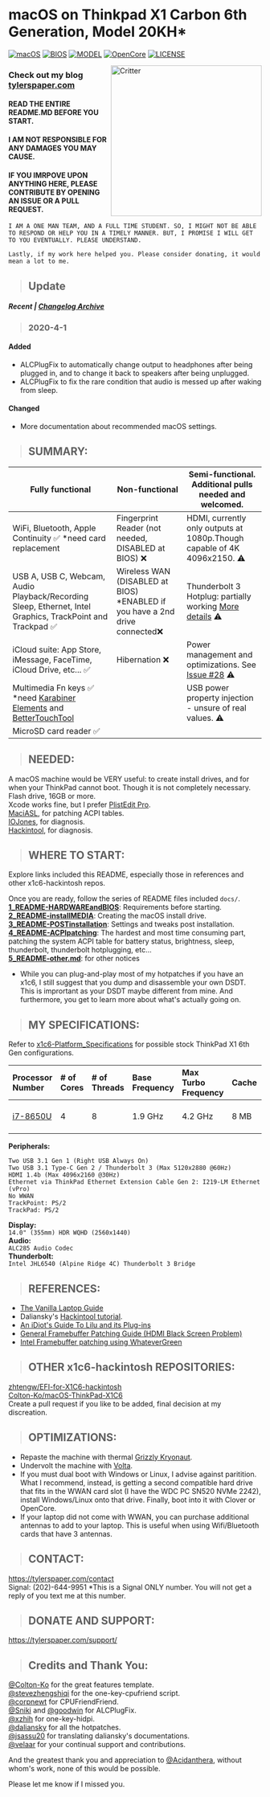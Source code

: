 ﻿# macOS on Thinkpad X1 Carbon 6th Generation, Model 20KH*
[![macOS](https://img.shields.io/badge/macOS-Catalina-yellow.svg)](https://github.com/996icu/996.ICU/blob/master/LICENSE)
[![BIOS](https://img.shields.io/badge/BIOS-1.43-blue)](https://github.com/996icu/996.ICU/blob/master/LICENSE)
[![MODEL](https://img.shields.io/badge/Model-20KH*-blue)](https://github.com/996icu/996.ICU/blob/master/LICENSE)
[![OpenCore](https://img.shields.io/badge/OpenCore-0.5.6-green)](https://github.com/996icu/996.ICU/blob/master/LICENSE)
[![LICENSE](https://img.shields.io/badge/license-MIT-green.svg)](https://github.com/996icu/996.ICU/blob/master/LICENSE)

<img align="right" src="https://i.imgur.com/I3yUS4Q.png" alt="Critter" width="300">

### Check out my blog [tylerspaper.com](https://tylerspaper.com/)
#### READ THE ENTIRE README.MD BEFORE YOU START.
#### I AM NOT RESPONSIBLE FOR ANY DAMAGES YOU MAY CAUSE.
#### IF YOU IMRPOVE UPON ANYTHING HERE, PLEASE CONTRIBUTE BY OPENING AN ISSUE OR A PULL REQUEST.
`I AM A ONE MAN TEAM, AND A FULL TIME STUDENT. SO, I MIGHT NOT BE ABLE TO RESPOND OR HELP YOU IN A TIMELY MANNER. BUT, I PROMISE I WILL GET TO YOU EVENTUALLY. PLEASE UNDERSTAND.`  

`Lastly, if my work here helped you. Please consider donating, it would mean a lot to me.`

> ## Update

##### Recent | [Changelog Archive](https://github.com/tylernguyen/x1c6-hackintosh/docs/CHANGELOG.md)
> ### 2020-4-1
#### Added
* ALCPlugFix to automatically change output to headphones after being plugged in, and to change it back to speakers after being unplugged.    
* ALCPlugFix to fix the rare condition that audio is messed up after waking from sleep.  
#### Changed
* More documentation about recommended macOS settings.  

> ## SUMMARY:
| Fully functional | Non-functional | Semi-functional. Additional pulls needed and welcomed. |
|-------------------------------------------------------------------|----------------------------------------------------|-----------------------------------------------------------------------------------------------------------------------|
| WiFi, Bluetooth, Apple Continuity ✅ \*need card replacement| Fingerprint Reader (not needed, DISABLED at BIOS) ❌| HDMI, currently only outputs at 1080p.Though capable of 4K 4096x2150. ⚠️|
| USB A, USB C, Webcam, Audio Playback/Recording Sleep, Ethernet, Intel Graphics, TrackPoint and Trackpad ✅ | Wireless WAN (DISABLED at BIOS) *ENABLED if you have a 2nd drive connected❌ | Thunderbolt 3 Hotplug: partially working [More details](https://github.com/tylernguyen/x1c6-hackintosh/issues/24#issuecomment-603183002) ⚠️|
| iCloud suite: App Store, iMessage, FaceTime, iCloud Drive, etc... ✅ |  Hibernation ❌ | Power management and optimizations. See [Issue #28](https://github.com/tylernguyen/x1c6-hackintosh/issues/28)  ⚠️|
| Multimedia Fn keys ✅ *need [Karabiner Elements](https://ke-complex-modifications.pqrs.org/) and [BetterTouchTool](https://folivora.ai/) | | USB power property injection - unsure of real values. ⚠️|
| MicroSD card reader ✅|  | |

> ## NEEDED:  
A macOS machine would be VERY useful: to create install drives, and for when your ThinkPad cannot boot. Though it is not completely necessary.  
Flash drive, 16GB or more.  
Xcode works fine, but I prefer  [PlistEdit Pro](https://www.fatcatsoftware.com/plisteditpro/).  
[MaciASL](https://github.com/acidanthera/MaciASL), for patching ACPI tables.  
[IOJones](https://github.com/acidanthera/IOJones), for diagnosis.  
[Hackintool](https://www.insanelymac.com/forum/topic/335018-hackintool-v286/), for diagnosis.  

> ## WHERE TO START:
Explore links included this README, especially those in references and other x1c6-hackintosh repos.  

Once you are ready, follow the series of README files included `docs/`.  
[**1_README-HARDWAREandBIOS**](https://github.com/tylernguyen/x1c6-hackintosh/blob/master/docs/1_README-HARDWAREandBIOS.md): Requirements before starting.   
[**2_README-installMEDIA**](https://github.com/tylernguyen/x1c6-hackintosh/blob/master/docs/2_README-installMEDIA.md): Creating the macOS install drive.  
[**3_README-POSTinstallation**](https://github.com/tylernguyen/x1c6-hackintosh/blob/master/docs/3_README-POSTinstallation.md): Settings and tweaks post installation.   
[**4_README-ACPIpatching**](https://github.com/tylernguyen/x1c6-hackintosh/blob/master/docs/4_README-ACPIpatching.md): The hardest and most time consuming part, patching the system ACPI table for battery status, brightness, sleep, thunderbolt, thunderbolt hotplugging, etc...  
[**5_README-other.md**](https://github.com/tylernguyen/x1c6-hackintosh/blob/master/docs/5_README-other.md): for other notices

* While you can plug-and-play most of my hotpatches if you have an x1c6, I still suggest that you dump and disassemble your own DSDT. This is imprortant as your DSDT maybe different from mine. And furthermore, you get to learn more about what's actually going on.

> ## MY SPECIFICATIONS:
Refer to [x1c6-Platform_Specifications](https://github.com/tylernguyen/x1c6-hackintosh/blob/master/docs/references/x1c6-Platform_Specifications.pdf) for possible stock ThinkPad X1 6th Gen configurations.

| Processor Number | # of Cores | # of Threads | Base Frequency | Max Turbo Frequency | Cache | Memory Types | Graphics |
|:--|:--|:--|:--|:--|:--|:--|:--|
| [i7-8650U](https://ark.intel.com/content/www/us/en/ark/products/124968/intel-core-i7-8650u-processor-8m-cache-up-to-4-20-ghz.html) | 4 | 8 | 1.9 GHz | 4.2 GHz | 8 MB | LPDDR3-2133 | Intel UHD 620 |

**Peripherals:**  
```
Two USB 3.1 Gen 1 (Right USB Always On)  
Two USB 3.1 Type-C Gen 2 / Thunderbolt 3 (Max 5120x2880 @60Hz)  
HDMI 1.4b (Max 4096x2160 @30Hz)  
Ethernet via ThinkPad Ethernet Extension Cable Gen 2: I219-LM Ethernet (vPro)  
No WWAN  
TrackPoint: PS/2  
TrackPad: PS/2
```  
**Display:**  
`14.0" (355mm) HDR WQHD (2560x1440)`  
**Audio:**  
`ALC285 Audio Codec`  
**Thunderbolt:**  
`Intel JHL6540 (Alpine Ridge 4C) Thunderbolt 3 Bridge`  


> ## REFERENCES:
* [The Vanilla Laptop Guide](https://fewtarius.gitbook.io/laptopguide/)
* Daliansky's [Hackintool tutorial](https://translate.google.com/translate?js=n&sl=auto&tl=en&u=https://blog.daliansky.net/Intel-FB-Patcher-tutorial-and-insertion-pose.html).  
* [An iDiot's Guide To Lilu and its Plug-ins](https://www.tonymacx86.com/threads/an-idiots-guide-to-lilu-and-its-plug-ins.260063/)
* [General Framebuffer Patching Guide (HDMI Black Screen Problem)](https://www.tonymacx86.com/threads/guide-general-framebuffer-patching-guide-hdmi-black-screen-problem.269149/)
* [Intel Framebuffer patching using WhateverGreen](https://www.tonymacx86.com/threads/guide-intel-framebuffer-patching-using-whatevergreen.256490/)

> ## OTHER x1c6-hackintosh REPOSITORIES:
[zhtengw/EFI-for-X1C6-hackintosh](https://github.com/zhtengw/EFI-for-X1C6-hackintosh)  
[Colton-Ko/macOS-ThinkPad-X1C6](https://github.com/Colton-Ko/macOS-ThinkPad-X1C6)  
Create a pull request if you like to be added, final decision at my discreation.

> ## OPTIMIZATIONS:
* Repaste the machine with thermal [Grizzly Kryonaut](https://www.thermal-grizzly.com/en/products/16-kryonaut-en).  
* Undervolt the machine with [Volta](https://volta.garymathews.com/).  
* If you must dual boot with Windows or Linux, I advise against paritition. What I recommend, instead, is getting a second compatible hard drive that fits in the WWAN card slot (I have the WDC PC SN520 NVMe 2242), install Windows/Linux onto that drive. Finally, boot into it with Clover or OpenCore.
* If your laptop did not come with WWAN, you can purchase additional antennas to add to your laptop. This is useful when using Wifi/Bluetooth cards that have 3 antennas.

> ## CONTACT:
https://tylerspaper.com/contact  
Signal: (202)-644-9951 *This is a Signal ONLY number. You will not get a reply of you text me at  this number.

> ## DONATE AND SUPPORT:
https://tylerspaper.com/support/

> ## Credits and Thank You:
[@Colton-Ko](https://github.com/Colton-Ko/macOS-ThinkPad-X1C6) for the great features template.  
[@stevezhengshiqi](https://github.com/stevezhengshiqi) for the one-key-cpufriend script.  
[@corpnewt](https://github.com/corpnewt) for CPUFriendFriend.  
[@Sniki](https://github.com/Sniki) and [@goodwin](https://github.com/goodwin) for ALCPlugFix.  
[@xzhih](https://github.com/xzhih) for one-key-hidpi.  
[@daliansky](https://github.com/daliansky) for all the hotpatches.  
[@jsassu20](https://github.com/jsassu20) for translating daliansky's documentations.  
[@velaar](https://github.com/velaar) for your continual support and contributions.

And the greatest thank you and appreciation to [@Acidanthera](https://github.com/acidanthera), without whom's work, none of this would be possible. 

Please let me know if I missed you.  